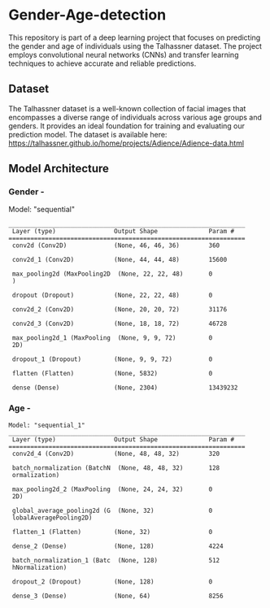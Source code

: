 # Gender-Age-detection
This repository is part of a deep learning project that focuses on predicting the gender and age of individuals using the Talhassner dataset.
The project employs convolutional neural networks (CNNs) and transfer learning techniques to achieve accurate and reliable predictions.

## **Dataset**
The Talhassner dataset is a well-known collection of facial images that encompasses a diverse range of individuals across various age groups and genders. It provides an ideal foundation for training and evaluating our prediction model. The dataset is available here: https://talhassner.github.io/home/projects/Adience/Adience-data.html

## Model Architecture
### Gender -
Model: "sequential"
```
_________________________________________________________________
 Layer (type)                Output Shape              Param #   
=================================================================
 conv2d (Conv2D)             (None, 46, 46, 36)        360       
                                                                 
 conv2d_1 (Conv2D)           (None, 44, 44, 48)        15600     
                                                                 
 max_pooling2d (MaxPooling2D  (None, 22, 22, 48)       0         
 )                                                               
                                                                 
 dropout (Dropout)           (None, 22, 22, 48)        0         
                                                                 
 conv2d_2 (Conv2D)           (None, 20, 20, 72)        31176     
                                                                 
 conv2d_3 (Conv2D)           (None, 18, 18, 72)        46728     
                                                                 
 max_pooling2d_1 (MaxPooling  (None, 9, 9, 72)         0         
 2D)                                                             
                                                                 
 dropout_1 (Dropout)         (None, 9, 9, 72)          0         
                                                                 
 flatten (Flatten)           (None, 5832)              0         
                                                                 
 dense (Dense)               (None, 2304)              13439232
```

### Age -
```
Model: "sequential_1"
_________________________________________________________________
 Layer (type)                Output Shape              Param #   
=================================================================
 conv2d_4 (Conv2D)           (None, 48, 48, 32)        320       
                                                                 
 batch_normalization (BatchN  (None, 48, 48, 32)       128       
 ormalization)                                                   
                                                                 
 max_pooling2d_2 (MaxPooling  (None, 24, 24, 32)       0         
 2D)                                                             
                                                                 
 global_average_pooling2d (G  (None, 32)               0         
 lobalAveragePooling2D)                                          
                                                                 
 flatten_1 (Flatten)         (None, 32)                0         
                                                                 
 dense_2 (Dense)             (None, 128)               4224      
                                                                 
 batch_normalization_1 (Batc  (None, 128)              512       
 hNormalization)                                                 
                                                                 
 dropout_2 (Dropout)         (None, 128)               0         
                                                                 
 dense_3 (Dense)             (None, 64)                8256
```



